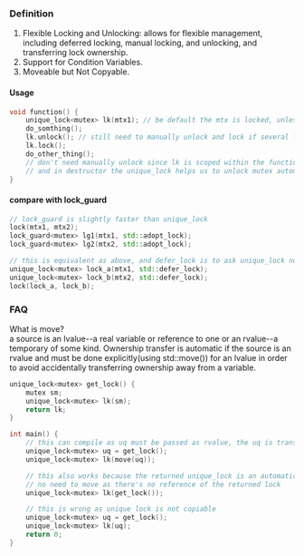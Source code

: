 ### Definition
1. Flexible Locking and Unlocking: allows for flexible management, including deferred locking, manual locking, and unlocking, and transferring lock ownership.
2. Support for Condition Variables.
3. Moveable but Not Copyable.
#### Usage
```cpp
void function() {
    unique_lock<mutex> lk(mtx1); // be default the mtx is locked, unless 2nd argument is defined like defer_lock etc
    do_somthing();
    lk.unlock(); // still need to manually unlock and lock if several lock/unlock actions are required within the scoped function
    lk.lock();
    do_other_thing();
    // don't need manually unlock since lk is scoped within the function, when function ends all resources within the function(by calling destructor) will be destroyed in reverse order
    // and in destructor the unique_lock helps us to unlock mutex automatically
}
```
#### compare with lock_guard
```cpp
// lock_guard is slightly faster than unique_lock
lock(mtx1, mtx2);
lock_guard<mutex> lg1(mtx1, std::adopt_lock);
lock_guard<mutex> lg2(mtx2, std::adopt_lock);

// this is equivalent as above, and defer_lock is to ask unique_lock not lock mutex for now
unique_lock<mutex> lock_a(mtx1, std::defer_lock);
unique_lock<mutex> lock_b(mtx2, std::defer_lock);
lock(lock_a, lock_b);
```

### FAQ
What is move?  
a source is an lvalue--a real variable or reference to one or an rvalue--a temporary of some kind. Ownership transfer is automatic if the source is an rvalue and must be done explicitly(using std::move()) for an lvalue in order to avoid accidentally transferring ownership away from a variable.
```cpp
unique_lock<mutex> get_lock() {
    mutex sm;
    unique_lock<mutex> lk(sm);
    return lk;
}

int main() {
    // this can compile as uq must be passed as rvalue, the uq is transferred to lk
    unique_lock<mutex> uq = get_lock();
    unique_lock<mutex> lk(move(uq));

    // this also works because the returned unique_lock is an automatic variable declared in the function
    // no need to move as there's no reference of the returned lock
    unique_lock<mutex> lk(get_lock());

    // this is wrong as unique lock is not copiable
    unique_lock<mutex> uq = get_lock();
    unique_lock<mutex> lk(uq);
    return 0;
}
```
